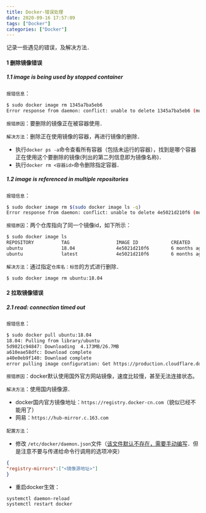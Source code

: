 ```yaml
---
title: Docker-错误处理
date: 2020-09-16 17:57:09
tags: ["Docker"]
categories: ["Docker"]
---
```




记录一些遇见的错误，及解决方法．

<!--more-->

#### 1 删除镜像错误

##### 1.1 image is being used by stopped container <xxx>

`报错信息`：

```bash
$ sudo docker image rm 1345a7ba5eb6
Error response from daemon: conflict: unable to delete 1345a7ba5eb6 (must be forced) - image is being used by stopped container 69bbed5c06aa
```

`报错原因`：要删除的镜像正在被容器使用．



`解决方法`：删除正在使用镜像的容器，再进行镜像的删除．

- 执行`docker ps -a`命令查看所有容器（包括未运行的容器），找到是哪个容器正在使用这个要删除的镜像(列出的第二列信息即为镜像名称)．
- 执行`docker rm <容器id>`命令删除指定容器．



##### 1.2 image is referenced in multiple repositories

`报错信息`：

```bash
$ sudo docker image rm $(sudo docker image ls -q)
Error response from daemon: conflict: unable to delete 4e5021d210f6 (must be forced) - image is referenced in multiple repositories
```



`报错原因`：两个仓库指向了同一个镜像id，如下所示：

```bash
$ sudo docker image ls
REPOSITORY          TAG                 IMAGE ID            CREATED             SIZE
ubuntu              18.04               4e5021d210f6        6 months ago        64.2MB
ubuntu              latest              4e5021d210f6        6 months ago        64.2MB
```



`解决方法`：通过指定`仓库名：标签`的方式进行删除．

```bash
$ sudo docker image rm ubuntu:18.04
```



#### 2 拉取镜像错误

##### 2.1 read: connection timed out

`报错信息`：

```bash
$ sudo docker pull ubuntu:18.04
18.04: Pulling from library/ubuntu
5d9821c94847: Downloading  4.173MB/26.7MB
a610eae58dfc: Download complete 
a40e0eb9f140: Download complete 
error pulling image configuration: Get https://production.cloudflare.docker.com/registry-v2/docker/registry/v2/blobs/sha256/c1/c14bccfdea1cc6aee142cd95f4069b6ada6b57e484e7886391816e1eba856950/data?verify=1600417610-ZVyDnSC2hWAtmSPbiNbhg4MHxGM%3D: read tcp 172.20.33.9:58120->104.18.124.25:443: read: connection timed out
```

`报错原因`：docker默认使用国外官方网站镜像，速度比较慢，甚至无法连接状态。



`解决方法`：使用国内镜像源．

- docker国内官方镜像地址：`https://registry.docker-cn.com`（貌似已经不能用了）
- 网易：`https://hub-mirror.c.163.com`



`配置方法`：

- 修改 `/etc/docker/daemon.json`文件（<u>该文件默认不存在，需要手动编写</u>．但是注意不要与传递给命令行调用的选项冲突）

```json /etc/docker/daemon.json
{
"registry-mirrors":["<镜像源地址>"]
}
```

- 重启docker生效：

```
systemctl daemon-reload
systemctl restart docker
```


